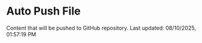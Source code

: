 # Auto Push File

Content that will be pushed to GitHub repository.
Last updated: 08/10/2025, 01:57:19 PM